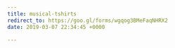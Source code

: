 ```yaml
---
title: musical-tshirts
redirect_to: https://goo.gl/forms/wgqog3BMeFaqNHRX2
date: 2019-03-07 22:34:45 +0000

---
```

